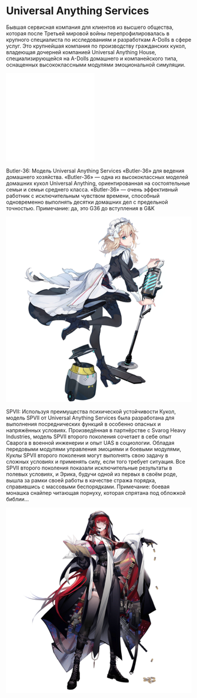 # Universal Anything Services

Бывшая сервисная компания для клиентов из высшего общества, которая после Третьей мировой войны перепрофилировалась в крупного специалиста по исследованиям и разработкам A-Dolls в сфере услуг. Это крупнейшая компания по производству гражданских кукол, владеющая дочерней компанией Universal Anything House, специализирующейся на A-Dolls домашнего и компанейского типа, оснащенных высококлассными модулями эмоциональной симуляции.

![Universal Anything Services](/static/wiki/images/wiki_grom/UAS_Logo.png "Universal Anything Services")

Butler-36: Модель Universal Anything Services «Butler-36» для ведения домашнего хозяйства. «Butler-36» — одна из высококлассных моделей домашних кукол Universal Anything, ориентированная на состоятельные семьи и семьи среднего класса. «Butler-36» — очень эффективный работник с исключительным чувством времени, способный одновременно выполнять десятки домашних дел с предельной точностью.
Примечание: да, это G36 до вступления в G&K

![Butler-36](/static/wiki/images/wiki_grom/Butler-36.png "Butler-36")

SPVII: Используя преимущества психической устойчивости Кукол, модель SPVII от Universal Anything Services была разработана для выполнения посреднических функций в особенно опасных и напряжённых условиях. Произведённая в партнёрстве с Svarog Heavy Industries, модель SPVII второго поколения сочетает в себе опыт Сварога в военной инженерии и опыт UAS в социологии. Обладая передовыми модулями управления эмоциями и боевыми модулями, Куклы SPVII второго поколения могут выполнять свою задачу в сложных условиях и применять силу, если того требует ситуация. Все SPVII второго поколения показали исключительные результаты в полевых условиях, и Эрика, будучи одной из первых в своём роде, вышла за рамки своей работы в качестве стража порядка, справившись с массовыми беспорядками.
Примечание: боевая монашка снайпер читающая порнуху, которая спрятана под обложкой библии...

![SPVII](/static/wiki/images/wiki_grom/SPVII.png "SPVII")